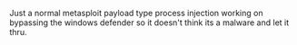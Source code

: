 Just a normal  metasploit payload type process injection working on bypassing the windows defender so it doesn't think its a  malware and let it thru.
